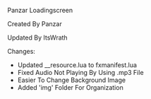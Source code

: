 Panzar Loadingscreen

Created By Panzar

Updated By ItsWrath

Changes: 
- Updated __resource.lua to fxmanifest.lua
- Fixed Audio Not Playing By Using .mp3 File
- Easier To Change Background Image
- Added 'img' Folder For Organization
